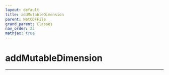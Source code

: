 ```yaml
---
layout: default
title: addMutableDimension
parent: NetCDFFile
grand_parent: Classes
nav_order: 23
mathjax: true
---
```


#  addMutableDimension




---

